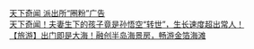   
[天下奇闻    派出所“圈粉”广告](http://www.dianyue.me/archives/803/j5016ixfu5smvxcc/)  
[天下奇闻！夫妻生下的孩子竟是孙悟空“转世”，生长速度超出常人！](http://www.dianyue.me/archives/107/10j550fbhbwn9944/)  
[【旅游】出门即是大海！融创半岛海景房，畅游金箔海滩](http://www.dianyue.me/archives/560/k97600k4uvn5tvd6/)